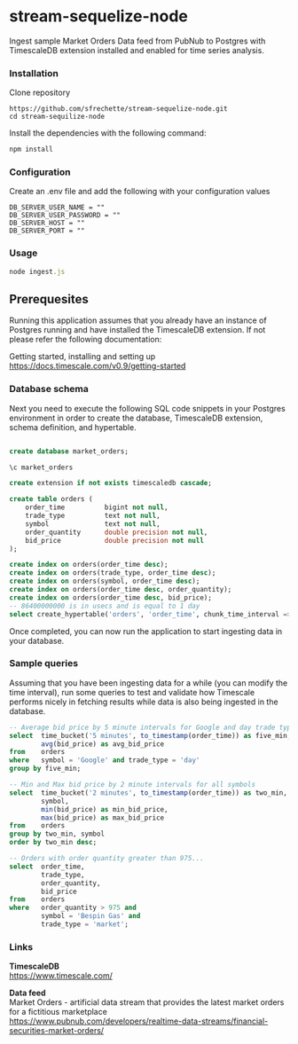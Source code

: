 # stream-sequelize-node
Ingest sample Market Orders Data feed from PubNub to Postgres with TimescaleDB extension installed and enabled for time series analysis.
### Installation    
Clone repository
```
https://github.com/sfrechette/stream-sequelize-node.git 
cd stream-sequilize-node
```
Install the dependencies with the following command:
```javascript
npm install
```
### Configuration 
Create an .env file and add the following with your configuration values   
```
DB_SERVER_USER_NAME = ""    
DB_SERVER_USER_PASSWORD = ""    
DB_SERVER_HOST = "" 
DB_SERVER_PORT = ""     
```
### Usage   
```javascript
node ingest.js
```
## Prerequesites  
Running this application assumes that you already have an instance of Postgres running and have installed the TimescaleDB extension. 
If not please refer the following documentation:  

Getting started, installing and setting up  
https://docs.timescale.com/v0.9/getting-started

### Database schema 
Next you need to execute the following SQL code snippets in your Postgres environment in order to create the database, TimescaleDB extension, schema definition, and hypertable.

```sql

create database market_orders;
```

```sql
\c market_orders
```

```sql
create extension if not exists timescaledb cascade;
```

```sql
create table orders (
	order_time          bigint not null, 
	trade_type          text not null,
	symbol              text not null, 
	order_quantity      double precision not null, 
	bid_price           double precision not null
);
```

```sql
create index on orders(order_time desc);
create index on orders(trade_type, order_time desc);
create index on orders(symbol, order_time desc);
create index on orders(order_time desc, order_quantity);
create index on orders(order_time desc, bid_price);
-- 86400000000 is in usecs and is equal to 1 day
select create_hypertable('orders', 'order_time', chunk_time_interval => 86400000000);
```

Once completed, you can now run the application to start ingesting data in your database.
### Sample queries
Assuming that you have been ingesting data for a while (you can modify the time interval), run some queries to test and validate how Timescale performs nicely in fetching results while data is also being ingested in the database. 
```sql
-- Average bid price by 5 minute intervals for Google and day trade type 
select 	time_bucket('5 minutes', to_timestamp(order_time)) as five_min,
        avg(bid_price) as avg_bid_price
from 	orders
where	symbol = 'Google' and trade_type = 'day'
group by five_min;
```

```sql
-- Min and Max bid price by 2 minute intervals for all symbols 
select 	time_bucket('2 minutes', to_timestamp(order_time)) as two_min,
        symbol, 
        min(bid_price) as min_bid_price,
        max(bid_price) as max_bid_price 
from 	orders
group by two_min, symbol
order by two_min desc;
```

```sql 
-- Orders with order quantity greater than 975...
select 	order_time,
        trade_type, 
        order_quantity, 
        bid_price
from 	orders
where	order_quantity > 975 and 
        symbol = 'Bespin Gas' and 
        trade_type = 'market';
```

### Links
**TimescaleDB**     
https://www.timescale.com/

**Data feed**   
Market Orders - artificial data stream that provides the latest market orders for a fictitious marketplace  
https://www.pubnub.com/developers/realtime-data-streams/financial-securities-market-orders/